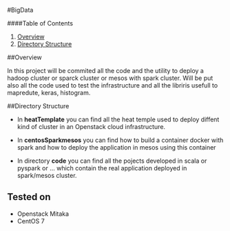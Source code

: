 #BigData

####Table of Contents

1. [Overview](#overview)
2. [Directory Structure](#directory-structure)

##Overview

In this project will be commited all the code and the utility to deploy a hadoop cluster or sparck cluster or mesos with spark cluster. Will be put also all the code used to test the infrastructure and all the libriris usefull to mapredute, keras, histogram.

##Directory Structure

* In **heatTemplate** you can find all the heat temple used to deploy diffent kind of cluster in an Openstack cloud infrastructure.

* In **centosSparkmesos** you can find how to build a container docker with spark and how to deploy the application in mesos using this container

* In directory **code** you can find all the pojects developed in scala or pyspark or ... which contain the real application deployed in spark/mesos cluster.


## Tested on

* Openstack Mitaka 
* CentOS 7
